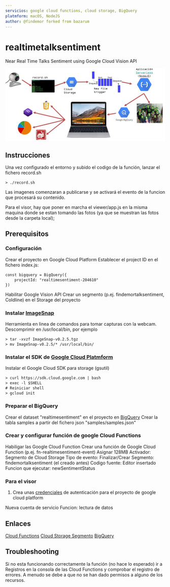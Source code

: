 ```yaml
---
servicios: google cloud functions, cloud storage, BigQuery
platmform: macOS, NodeJS
author: @findemor forked from bazarum
---
```


# realtimetalksentiment

Near Real Time Talks Sentiment using Google Cloud Vision API 

![doc/diagram.jpg](doc/diagram.jpg)

## Instrucciones

Una vez configurado el entorno y subido el codigo de la función, lanzar el fichero record.sh

```
> ./record.sh
```

Las imagenes comenzaran a publicarse y se activará el evento de la funcion que procesará su contenido.

Para el visor, hay que poner en marcha el viewer/app.js en la misma maquina donde se estan tomando las fotos (ya que se muestran las fotos desde la carpeta local);

## Prerequisitos

### Configuración

Crear el proyecto en Google Cloud Platform
Establecer el project ID en el fichero index.js:

```
const bigquery = BigQuery({
    projectId: "realtimesentiment-204610"
})
```


Habilitar Google Vision API
Crear un segmento (p.ej. findemortalksentiment, Coldline) en el Storage del proyecto


### Instalar [ImageSnap](http://iharder.sourceforge.net/current/macosx/imagesnap/)

Herramienta en linea de comandos para tomar capturas con la webcam.
Descomprimir en /usr/local/bin, por ejemplo

```
> tar -xvzf ImageSnap-v0.2.5.tgz
> mv ImageSnap-v0.2.5/* /usr/local/bin/
```

### Instalar el SDK de [Google Cloud Platmform](https://cloud.google.com/sdk/?hl=es)

Instalar el Google Cloud SDK para storage (gsutil)

```
> curl https://sdk.cloud.google.com | bash
> exec -l $SHELL
# Reiniciar shell
> gcloud init
```

### Preparar el BigQuery

Crear el dataset "realtimesentiment" en el proyecto en [BigQuery](https://bigquery.cloud.google.com/queries)
Crear la tabla samples a partir del fichero json "samples/samples.json"

### Crear y configurar función de google Cloud Functions

Habiligar las Google Cloud Function
Crear una función de Google Cloud Function (p.ej. fn-realtimesentiment-event)
Asignar 128MB
Activador: Segmento de Cloud Storage
Tipo de evento: Finalizar/Crear
Segmento: findemortalksentiment (el creado antes)
Codigo fuente: Editor insertado
Funcion que ejecutar: newSentimentStatus

### Para el visor

1. Crea unas [credenciales](https://cloud.google.com/bigquery/docs/reference/libraries) de autenticación para el proyecto de google cloud platform

Nueva cuenta de servicio
Funcion: lectura de datos


## Enlaces

[Cloud Functions](https://console.cloud.google.com/functions/list?project=realtimesentiment-204610&hl=es)
[Cloud Storage Segmento](https://console.cloud.google.com/storage/browser/findemortalksentiment?project=realtimesentiment-204610&folder&organizationId)
[BigQuery](https://bigquery.cloud.google.com/table/realtimesentiment-204610:realtimesentiment.samples)



## Troubleshooting

Si no esta funcionando correctamente la función (no hace lo esperado) ir a Registros en la consola de las Cloud Functions y comprobar el registro de errores. A menudo se debe a que no se han dado permisos a alguno de los recursos.
